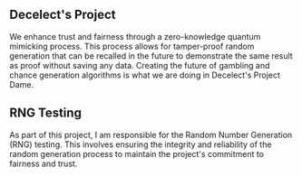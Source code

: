 ## Decelect's Project 

We enhance trust and fairness through a zero-knowledge quantum mimicking process. This process allows for tamper-proof random generation that can be recalled in the future to demonstrate the same result as proof without saving any data. Creating the future of gambling and chance generation algorithms is what we are doing in Decelect's Project Dame.

## RNG Testing

As part of this project, I am responsible for the Random Number Generation (RNG) testing. This involves ensuring the integrity and reliability of the random generation process to maintain the project's commitment to fairness and trust.

